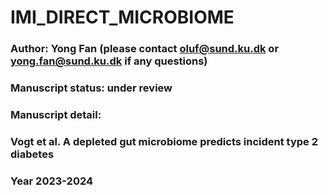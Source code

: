 # IMI_DIRECT_MICROBIOME

### Author: Yong Fan (please contact oluf@sund.ku.dk or yong.fan@sund.ku.dk if any questions)

### Manuscript status: under review

### Manuscript detail:

### Vogt et al. A depleted gut microbiome predicts incident type 2 diabetes

### Year 2023-2024
